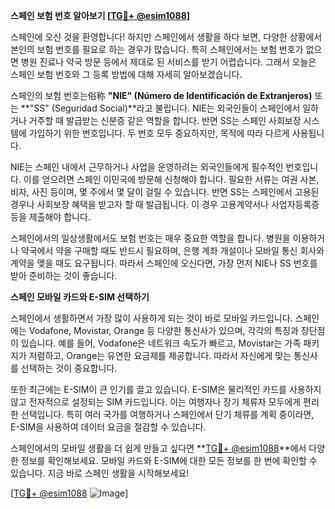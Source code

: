 **스페인 보험 번호 알아보기 [[TG💪+ @esim1088](https://t.me/s/esim1088)]**

스페인에 오신 것을 환영합니다! 하지만 스페인에서 생활을 하다 보면, 다양한 상황에서 본인의 보험 번호를 필요로 하는 경우가 많습니다. 특히 스페인에서는 보험 번호가 없으면 병원 진료나 약국 방문 등에서 제대로 된 서비스를 받기 어렵습니다. 그래서 오늘은 스페인 보험 번호와 그 등록 방법에 대해 자세히 알아보겠습니다.

스페인의 보험 번호는俗称 **"NIE" (Número de Identificación de Extranjeros)** 또는 **"SS" (Seguridad Social)**라고 불립니다. NIE는 외국인들이 스페인에서 일하거나 거주할 때 발급받는 신분증 같은 역할을 합니다. 반면 SS는 스페인 사회보장 시스템에 가입하기 위한 번호입니다. 두 번호 모두 중요하지만, 목적에 따라 다르게 사용됩니다.

NIE는 스페인 내에서 근무하거나 사업을 운영하려는 외국인들에게 필수적인 번호입니다. 이를 얻으려면 스페인 이민국에 방문해 신청해야 합니다. 필요한 서류는 여권 사본, 비자, 사진 등이며, 몇 주에서 몇 달이 걸릴 수 있습니다. 반면 SS는 스페인에서 고용된 경우나 사회보장 혜택을 받고자 할 때 발급됩니다. 이 경우 고용계약서나 사업자등록증 등을 제출해야 합니다.

스페인에서의 일상생활에서도 보험 번호는 매우 중요한 역할을 합니다. 병원을 이용하거나 약국에서 약을 구매할 때도 반드시 필요하며, 은행 계좌 개설이나 모바일 통신 회사와 계약을 맺을 때도 요구됩니다. 따라서 스페인에 오신다면, 가장 먼저 NIE나 SS 번호를 받아 준비하는 것이 좋습니다.

**스페인 모바일 카드와 E-SIM 선택하기**

스페인에서 생활하면서 가장 많이 사용하게 되는 것이 바로 모바일 카드입니다. 스페인에는 Vodafone, Movistar, Orange 등 다양한 통신사가 있으며, 각각의 특징과 장단점이 있습니다. 예를 들어, Vodafone은 네트워크 속도가 빠르고, Movistar는 가족 패키지가 저렴하고, Orange는 유연한 요금제를 제공합니다. 따라서 자신에게 맞는 통신사를 선택하는 것이 중요합니다.

또한 최근에는 E-SIM이 큰 인기를 끌고 있습니다. E-SIM은 물리적인 카드를 사용하지 않고 전자적으로 설정되는 SIM 카드입니다. 이는 여행자나 장기 체류자 모두에게 편리한 선택입니다. 특히 여러 국가를 여행하거나 스페인에서 단기 체류를 계획 중이라면, E-SIM을 사용하여 데이터 요금을 절감할 수 있습니다.

스페인에서의 모바일 생활을 더 쉽게 만들고 싶다면 **[TG💪+ @esim1088](https://t.me/s/esim1088)**에서 다양한 정보를 확인해보세요. 모바일 카드와 E-SIM에 대한 모든 정보를 한 번에 확인할 수 있습니다. 지금 바로 스페인 생활을 시작해보세요!

[[TG💪+ @esim1088](https://t.me/s/esim1088) ![Image](https://i.postimg.cc/Y0z9fWf4/image.png)]